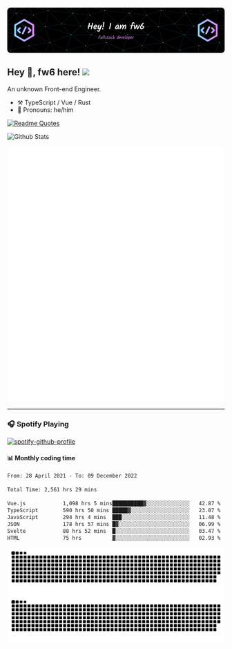 ![Header](github-header-image.png)

## Hey 👋, fw6 here! <img src="https://github.githubassets.com/images/mona-whisper.gif" height="24" />


An unknown Front-end Engineer.

-   :hammer_and_pick: TypeScript / Vue / Rust
-   :man: Pronouns: he/him


[![Readme Quotes](https://quotes-github-readme.vercel.app/api?type=horizontal&theme=algolia)](https://github.com/piyushsuthar/github-readme-quotes)



![Github Stats](https://github-readme-stats.vercel.app/api?username=fw6&bg_color=30,e96443,904e95&title_color=fff&text_color=fff)

![](https://raw.githubusercontent.com/fw6/github-stats-transparent/output/generated/overview.svg)
![](https://raw.githubusercontent.com/fw6/github-stats-transparent/output/generated/languages.svg)


---

### 🎧 Spotify Playing

<!-- ![spotify-github-profile](/img/default.svg) -->

[![spotify-github-profile](https://spotify-github-profile.vercel.app/api/view?uid=r6wn4hdvypv0lkzyrj0e0pjct&cover_image=true&theme=default&bar_color=53b14f&bar_color_cover=true)](https://github.com/kittinan/spotify-github-profile)
#### :bar_chart: Monthly coding time

<!--START_SECTION:waka-->

```text
From: 28 April 2021 - To: 09 December 2022

Total Time: 2,561 hrs 29 mins

Vue.js            1,098 hrs 5 mins██████████▓░░░░░░░░░░░░░░   42.87 %
TypeScript        590 hrs 50 mins █████▓░░░░░░░░░░░░░░░░░░░   23.07 %
JavaScript        294 hrs 4 mins  ███░░░░░░░░░░░░░░░░░░░░░░   11.48 %
JSON              178 hrs 57 mins █▓░░░░░░░░░░░░░░░░░░░░░░░   06.99 %
Svelte            88 hrs 52 mins  █░░░░░░░░░░░░░░░░░░░░░░░░   03.47 %
HTML              75 hrs          ▓░░░░░░░░░░░░░░░░░░░░░░░░   02.93 %
```

<!--END_SECTION:waka-->




![github contribution grid snake animation](https://raw.githubusercontent.com/platane/platane/output/github-contribution-grid-snake-dark.svg#gh-dark-mode-only)![github contribution grid snake animation](https://raw.githubusercontent.com/platane/platane/output/github-contribution-grid-snake.svg#gh-light-mode-only)
